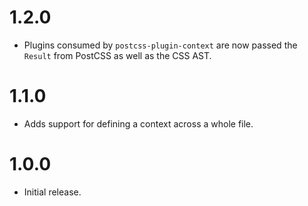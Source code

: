 # 1.2.0

* Plugins consumed by `postcss-plugin-context` are now passed the `Result`
  from PostCSS as well as the CSS AST.

# 1.1.0

* Adds support for defining a context across a whole file.

# 1.0.0

* Initial release.
